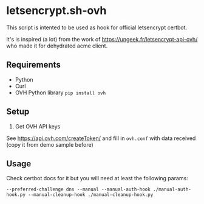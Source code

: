 # letsencrypt.sh-ovh

This script is intented to be used as hook for official letsencrypt certbot.

It's is inspired (a lot) from the work of https://ungeek.fr/letsencrypt-api-ovh/ who made it for dehydrated acme client.

## Requirements

- Python
- Curl
- OVH Python library ``pip install ovh``

## Setup

1) Get OVH API keys

See https://api.ovh.com/createToken/ and fill in `ovh.conf` with data received (copy it from demo sample before)


## Usage

Check certbot docs for it but you will need at least the following params:

```
--preferred-challenge dns --manual --manual-auth-hook ./manual-auth-hook.py --manual-cleanup-hook ./manual-cleanup-hook.py

```

